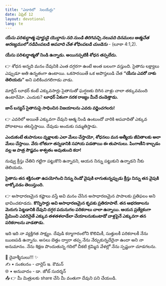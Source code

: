 ```yaml
---
title: "ఎడారిలో  సెలయేర్లు"
date: ఏప్రిల్ 12
layout: devotional
lang: te
---
```


***యేసు పరిశుద్ధాత్మ  పూర్ణుడై  యొర్దాను నది నుండి  తిరిగివచ్చి  నలువది దినములు  ఆత్మచేత  అరణ్యములో నడిపింపబడి అపవాది చేత  శోధింపబడి చుండెను*** - (లూకా 4:1,2).

**యేసు పరిశుద్ధాత్మతో నిండి ఉన్నాడు. అయినప్పటికీ శోధన తప్పలేదు.**

👉 శోధన అన్నది మనం దేవునికి ఎంత దగ్గరగా ఉంటే అంత బలంగా వస్తుంది. సైతాను లక్ష్యాలు ఎప్పుడూ అతి ఉన్నతంగా ఉంటాయి. ఒకసారయితే ఒక అపొస్తలుడి చేత **“యేసు ఎవరో నాకు తెలియదు”** అని పలికించగలిగాడు వాడు. 

మార్టిన్ లూథర్ కంటే ఎక్కువసార్లు సైతానుతో ఘర్షణకు దిగిన వాళ్లు చాలా తక్కువమంది ఉంటారేమో. ఎందుకు? **లూధర్ ఏకంగా నరక రాజ్యం మీదే దండెత్తాడు.**

 **జాన్ బన్యన్ సైతానుపై సాధించిన విజయాలను ఎవరు వర్ణించగలరు!**

👉 ఎవరిలో అయితే ఎక్కువగా దేవుని ఆత్మ నిండి ఉంటుందో వారికి అపవాదితో ఎక్కువ పోరాటాలు తటస్థిస్తాయి. దేవుడు అందుకు సమ్మతిస్తాడు. 

**ఎందుకంటే తుపానులు వృక్షాలకు ఎలా మేలు చేస్తాయో, శోధనలు మన ఆత్మీయ జీవితాలకు అలా మేలు చేస్తాయి. వేరు లోతుగా తన్నడానికి సహాయ పడతాయి ఈ తుపానులు.  పింగాణీని కాల్చడం వల్ల ఆ పాత్ర సౌష్టవం శాశ్వతం అవుతుంది కదా!**

నువ్వు క్రీస్తు చేతిని గట్టిగా పట్టుకొని ఉన్నావని, ఆయన నిన్ను పట్టుకుని ఉన్నాడని నీకు తెలియదు. 

**సైతాను తన శక్తినంతా ఉపయోగించి నిన్ను రెండో వైపుకి లాగుతున్నప్పుడు క్రీస్తు నిన్ను తన వైపుకి లాక్కోవడం తెలుస్తుంది.**

👉 అసాధారణమైన కష్టాలు వస్తే అవి మనం చేసిన అసాధారణమైన పాపాలకు ప్రతిఫలం అని భావించకూడదు. 
**కొన్నిసార్లు అవి అసాధారణమైన కృపకు ప్రతిరూపాలే. తన ఆభరణాలను మెరుగు పెట్టడానికి దేవుని దగ్గర పదునుగల పరికరాలు చాలా ఉన్నాయి. ఆయన ప్రత్యేకంగా ప్రేమించి ఎవరినైతే ఎక్కువ తళతళలాడేలా చేయాలనుకుంటాడో వాళ్లపైనే ఎక్కువగా తన పరికరాలను వాడతాడు.**

ఇది ఇది నా వ్యక్తిగత సాక్ష్యం. దేవుడి కర్మాగారంలోని కొలిమికీ, సుత్తులకీ పరికరాలకీ నేను ఋణపడి ఉన్నాను. అసలు బెత్తం ద్వారా తప్ప నేను నేర్చుకున్నదేదైనా ఉందా అని నా అనుమానం. నేను శిక్షణ పొందుతున్న గదిలో చీకటి క్రమ్మిన వేళల్లో నేను స్పష్టంగా చూడగలను.


<div class="blessing">🙏 <span class="bless-text">దైవాశ్శీసులు!!!</span> ✨</div>

<div class="credit">✍️ <span class="credit-text">▪ సంకలనం - చార్లెస్ ఇ. కౌమన్</span></div>
<div class="credit">🌐 <span class="credit-text">▪ అనువాదం - డా. జోబ్ సుదర్శన్</span></div>


<div class="share">📤 👉 <span class="share-text">మీ మిత్రులకు share చేసి మీ వంతుగా దేవుని పని చేయండి.</span></div>
